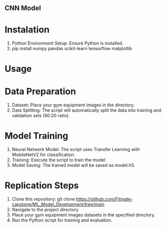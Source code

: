 ## CNN Model 
# Instalation 
1. Python Environment Setup: Ensure Python is installed.
2. pip install numpy pandas scikit-learn tensorflow matplotlib
# Usage

# Data Preparation
1. Dataset: Place your gym equipment images in the  directory.
2. Data Splitting: The script will automatically split the data into training and validation sets (80:20 ratio).

# Model Training
1. Neural Network Model: The script uses Transfer Learning with MobileNetV2 for classification.
2. Training: Execute the script to train the model
3. Model Saving: The trained model will be saved as model.h5.

# Replication Steps
1. Clone this repository:
   git clone https://github.com/Fitmate-capstone/ML_Model_Development/tree/main
2. Navigate to the project directory
3. Place your gym equipment images datasets in the specified directory.
4. Run the Python script for training and evaluation.

